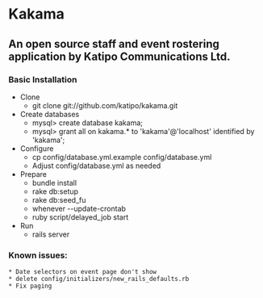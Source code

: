 # Kakama
## An open source staff and event rostering application by Katipo Communications Ltd.

### Basic Installation
* Clone
    * git clone git://github.com/katipo/kakama.git
* Create databases
    * mysql> create database kakama;
    * mysql> grant all on kakama.* to 'kakama'@'localhost' identified by 'kakama';
* Configure
    * cp config/database.yml.example config/database.yml
    * Adjust config/database.yml as needed
* Prepare
    * bundle install
    * rake db:setup
    * rake db:seed_fu
    * whenever --update-crontab
    * ruby script/delayed_job start
* Run
    * rails server

### Known issues:
    * Date selectors on event page don't show
    * delete config/initializers/new_rails_defaults.rb
    * Fix paging